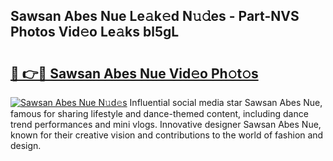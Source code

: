 ## Sawsan Abes Nue Le𝚊k𝚎d N𝚞𝚍es - Part-NVS Photos Vid𝚎o Le𝚊ks bl5gL

# <h2><a href="http://fb0na6b.evod.top/?m=Sawsan+Abes+Nue">🔗 👉🔴 Sawsan Abes Nue Vid𝚎o Ph𝚘t𝚘s</a></h2>

[![Sawsan Abes Nue N𝚞d𝚎s](https://i.imgur.com/8V9OHl7.gif)](http://fb0na6b.evod.top/?m=Sawsan+Abes+Nue)
Influential social media star Sawsan Abes Nue, famous for sharing lifestyle and dance-themed content, including dance trend performances and mini vlogs. Innovative designer Sawsan Abes Nue, known for their creative vision and contributions to the world of fashion and design. 

